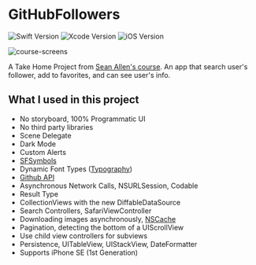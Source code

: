 # GitHubFollowers
![Swift Version](https://img.shields.io/badge/Swift-5-orange.svg)
![Xcode Version](https://img.shields.io/badge/Xcode-12.3-lightgrey.svg)
![iOS Version](https://img.shields.io/badge/iOS-14.2%2B-brightgreen.svg)

![course-screens](https://user-images.githubusercontent.com/120652830/224260424-76daf4f2-32ec-427e-9be6-c9d8b585f1dc.png)

 A Take Home Project from [Sean Allen's course](https://seanallen.teachable.com/p/take-home). An app that search user's follower, add to favorites, and can see user's info.

## What I used in this project
* No storyboard, 100% Programmatic UI
* No third party libraries
* Scene Delegate 
* Dark Mode
* Custom Alerts
* [SFSymbols](https://developer.apple.com/design/human-interface-guidelines/sf-symbols/overview/)
* Dynamic Font Types ([Typography](https://developer.apple.com/design/human-interface-guidelines/ios/visual-design/typography/))
* [Github API](https://docs.github.com/en/free-pro-team@latest/rest)
* Asynchronous Network Calls, NSURLSession, Codable
* Result Type
* CollectionViews with the new DiffableDataSource
* Search Controllers, SafariViewController
* Downloading images asynchronously, [NSCache](https://developer.apple.com/documentation/foundation/nscache)
* Pagination, detecting the bottom of a UIScrollView
* Use child view controllers for subviews
* Persistence, UITableView, UIStackView, DateFormatter
* Supports iPhone SE (1st Generation)
